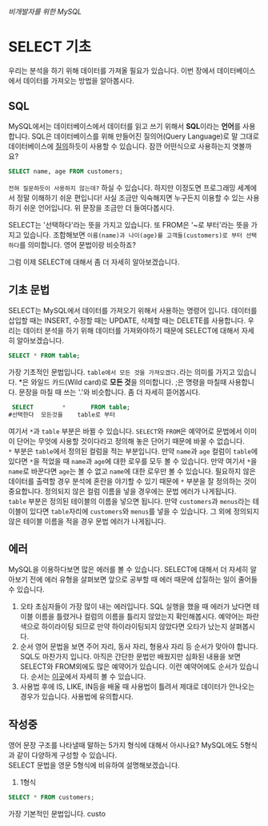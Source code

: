 ###### 비개발자를 위한 MySQL
# SELECT 기초

우리는 분석을 하기 위해 데이터를 가져올 필요가 있습니다. 이번 장에서 데이터베이스에서 데이터를 가져오는 방법을 알아봅시다.

## SQL
MySQL에서는 데이터베이스에서 데이터를 읽고 쓰기 위해서 **SQL**이라는 **언어**를 사용합니다. SQL은 데이터베이스를 위해 만들어진 질의어(Query Language)로 말 그대로 데이터베이스에 [질의](http://krdic.naver.com/detail.nhn?docid=36205500)하듯이 사용할 수 있습니다. 잠깐 어떤식으로 사용하는지 엿볼까요?

```sql
SELECT name, age FROM customers;
```

`전혀 질문하듯이 사용하지 않는데?` 하실 수 있습니다. 하지만 이정도면 프로그래밍 세계에서 정말 이해하기 쉬운 편입니다! 사실 조금만 익숙해지면 누구든지 이용할 수 있는 사용하기 쉬운 언어입니다. 위 문장을 조금만 더 들여다봅시다.

SELECT는 '선택하다'라는 뜻을 가지고 있습니다. 또 FROM은 '~로 부터'라는 뜻을 가지고 있습니다. 조합해보면 `이름(name)과 나이(age)를 고객들(customers)로 부터 선택하다`를 의미합니다. 영어 문법이랑 비슷하죠?

그럼 이제 SELECT에 대해서 좀 더 자세히 알아보겠습니다.

## 기초 문법
SELECT는 MySQL에서 데이터를 가져오기 위해서 사용하는 명령어 입니다. 데이터를 삽입할 때는 INSERT, 수정할 때는 UPDATE, 삭제할 때는 DELETE를 사용합니다. 우리는 데이터 분석을 하기 위해 데이터를 가져와야하기 때문에 SELECT에 대해서 자세히 알아보겠습니다.

```sql
SELECT * FROM table;
```

가장 기초적인 문법입니다. `table에서 모든 것을 가져오겠다.`라는 의미를 가지고 있습니다. \*은 와일드 카드(Wild card)로 **모든 것**을 의미합니다. ;은 명령을 마칠때 사용합니다. 문장을 마칠 때 쓰는 '.'와 비슷합니다. 좀 더 자세히 뜯어봅시다.

```sql
 SELECT        *       FROM table;
#선택한다  모든것을    table로 부터
```

여기서 `*`과 `table` 부분은 바뀔 수 있습니다. `SELECT`와 `FROM`은 예약어로 문법에서 이미 이 단어는 무엇에 사용할 것이다라고 정의해 놓은 단어기 때문에 바꿀 수 없습니다.<br>
`*` 부분은 `table`에서 정의된 컬럼을 적는 부분입니다. 만약 `name`과 `age` 컬럼이 `table`에 있다면 `*`을 적었을 때 `name`과 `age`에 대한 로우를 모두 볼 수 있습니다. 만약 여기서 `*`을 `name`로 바꾼다면 `age`는 볼 수 없고 `name`에 대한 로우만 볼 수 있습니다. 필요하지 않은 데이터를 출력할 경우 분석에 혼란을 야기할 수 있기 때문에 `*` 부분을 잘 정의하는 것이 중요합니다. 정의되지 않은 컬럼 이름을 넣을 경우에는 문법 에러가 나게됩니다.<br>
`table` 부분은 정의된 테이블의 이름을 넣으면 됩니다. 만약 `customers`과 `menus`라는 테이블이 있다면 `table`자리에 `customers`와 `menus`를 넣을 수 있습니다. 그 외에 정의되지 않은 테이블 이름을 적을 경우 문법 에러가 나게됩니다.

## 에러
MySQL을 이용하다보면 많은 에러를 볼 수 있습니다. SELECT에 대해서 더 자세히 알아보기 전에 에러 유형을 살펴보면 앞으로 공부할 때 에러 때문에 삽질하는 일이 줄어들 수 있습니다.
1. 오타
  초심자들이 가장 많이 내는 에러입니다. SQL 실행을 했을 때 에러가 났다면 테이블 이름을 틀렸거나 컬럼의 이름을 틀리지 않았는지 확인해봅시다. 예약어는 파란색으로 하이라이팅 되므로 만약 하이라이팅되지 않았다면 오타가 났는지 살펴봅시다.
2. 순서
  영어 문법을 보면 주어 자리, 동사 자리, 형용사 자리 등 순서가 맞아야 합니다. SQL도 마찬가지 입니다. 아직은 간단한 문법만 배웠지만 심화된 내용을 보면 SELECT와 FROM외에도 많은 예약어가 있습니다. 이런 예약어에도 순서가 있습니다. 순서는 [이곳](http://dev.mysql.com/doc/refman/5.7/en/select.html)에서 자세히 볼 수 있습니다.
3. 사용법
  후에 IS, LIKE, IN등을 배울 때 사용법이 틀려서 제대로 데이터가 안나오는 경우가 있습니다. 사용법에 유의합시다.

## 작성중
영어 문장 구조를 나타낼때 말하는 5가지 형식에 대해서 아시나요? MySQL에도 5형식과 같이 다양하게 구성할 수 있습니다.<br>
SELECT 문법을 영문 5형식에 비유하여 설명해보겠습니다.

1. 1형식
  ```sql
  SELECT * FROM customers;
  ```
  가장 기본적인 문법입니다. custo
